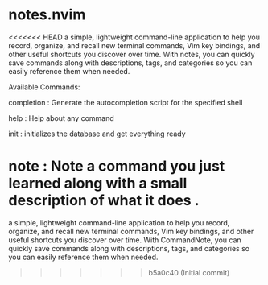 # notes.nvim
<<<<<<< HEAD
a simple, lightweight command-line application to help you record, organize, and recall new terminal commands, Vim key bindings, and other useful shortcuts you discover over time. With notes, you can quickly save commands along with descriptions, tags, and categories so you can easily reference them when needed.


Available Commands: 

  completion : Generate the autocompletion script for the specified shell

  help       : Help about any command
  
  init    :    initializes the database and get everything ready
  
  note     :   Note a command you just learned along with a small description of what it does .
=======
a simple, lightweight command-line application to help you record, organize, and recall new terminal commands, Vim key bindings, and other useful shortcuts you discover over time. With CommandNote, you can quickly save commands along with descriptions, tags, and categories so you can easily reference them when needed.
>>>>>>> b5a0c40 (Initial commit)
